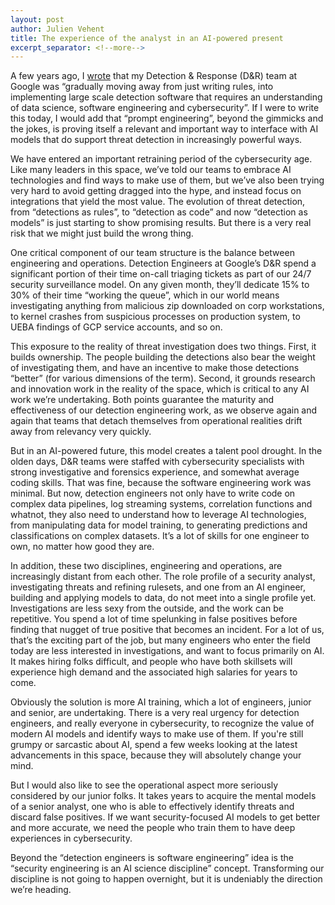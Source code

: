 ```yaml
---
layout: post
author: Julien Vehent
title: The experience of the analyst in an AI-powered present
excerpt_separator: <!--more-->
---
```


A few years ago, I [wrote](https://jvehent.org/2023/04/16/Data-Driven-Detection-Engineering.html)
that my Detection & Response (D&R) team at Google was 
“gradually moving away from just writing rules, into implementing large scale 
detection software that requires an understanding of data science, software 
engineering and cybersecurity”. If I were to write this today, I would add that 
“prompt engineering”, beyond the gimmicks and the jokes, is proving itself a 
relevant and important way to interface with AI models that do support threat
detection in increasingly powerful ways. 

We have entered an important retraining period of the cybersecurity age. Like 
many leaders in this space, we’ve told our teams to embrace AI technologies and 
find ways to make use of them, but we’ve also been trying very hard to avoid 
getting dragged into the hype, and instead focus on integrations that yield 
the most value. The evolution of threat detection, from “detections as rules”, 
to “detection as code” and now “detection as models” is just starting to show 
promising results. But there is a very real risk that we might just build the
wrong thing.
<!--more-->

One critical component of our team structure is the balance between engineering 
and operations. Detection Engineers at Google’s D&R spend a significant portion 
of their time on-call triaging tickets as part of our 24/7 security surveillance 
model. On any given month, they’ll dedicate 15% to 30% of their time “working the 
queue”, which in our world means investigating anything from malicious zip 
downloaded on corp workstations, to kernel crashes from suspicious processes 
on production system, to UEBA findings of GCP service accounts, and so on.

This exposure to the reality of threat investigation does two things. First, it 
builds ownership. The people building the detections also bear the weight of 
investigating them, and have an incentive to make those detections “better” (for 
various dimensions of the term). Second, it grounds research and innovation work in
the reality of the space, which is critical to any AI work we’re undertaking. Both 
points guarantee the maturity and effectiveness of our detection engineering work,
as we observe again and again that teams that detach themselves from operational 
realities drift away from relevancy very quickly.

But in an AI-powered future, this model creates a talent pool drought. In the olden 
days, D&R teams were staffed with cybersecurity specialists with strong investigative 
and forensics experience, and somewhat average coding skills. That was fine, because 
the software engineering work was minimal. But now, detection engineers not only have
to write code on complex data pipelines, log streaming systems, correlation functions 
and whatnot, they also need to understand how to leverage AI technologies, from 
manipulating data for model training, to generating predictions and classifications 
on complex datasets. It’s a lot of skills for one engineer to own, no matter how good
they are.

In addition, these two disciplines, engineering and operations, are increasingly 
distant from each other. The role profile of a security analyst, investigating 
threats and refining rulesets, and one from an AI engineer, building and applying 
models to data, do not meet into a single profile yet. Investigations are less sexy 
from the outside, and the work can be repetitive. You spend a lot of time spelunking 
in false positives before finding that nugget of true positive that becomes an incident.
For a lot of us, that’s the exciting part of the job, but many engineers who enter the 
field today are less interested in investigations, and want to focus primarily on AI. 
It makes hiring folks difficult, and people who have both skillsets will experience high
demand and the associated high salaries for years to come.

Obviously the solution is more AI training, which a lot of engineers, junior and senior, 
are undertaking. There is a very real urgency for detection engineers, and really everyone
in cybersecurity, to recognize the value of modern AI models and identify ways to make use
of them. If you're still grumpy or sarcastic about AI, spend a few weeks looking at the 
latest advancements in this space, because they will absolutely change your mind.

But I would also like to see the operational aspect more seriously 
considered by our junior folks. It takes years to acquire the mental models of a senior 
analyst, one who is able to effectively identify threats and discard false positives. 
If we want security-focused AI models to get better and more accurate, we need the people
who train them to have deep experiences in cybersecurity.

Beyond the “detection engineers is software engineering” idea is the “security engineering
is an AI science discipline” concept. Transforming our discipline is not going to happen
overnight, but it is undeniably the direction we’re heading. 
